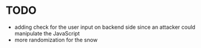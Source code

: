 # TODO
- adding check for the user input on backend side since an attacker could manipulate the JavaScript
- more randomization for the snow
